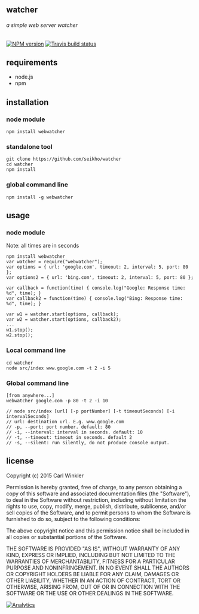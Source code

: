 ## watcher
###### a simple web server watcher

[![NPM version](http://img.shields.io/npm/v/webwatcher.svg?style=flat)](https://www.npmjs.org/package/webwatcher)
[![Travis build status](http://img.shields.io/travis/Seikho/watcher/master.svg?style=flat)](https://travis-ci.org/Seikho/watcher)

## requirements
* node.js
* npm

## installation

### node module
	npm install webwatcher

### standalone tool
	git clone https://github.com/seikho/watcher
	cd watcher
	npm install

### global command line
	npm install -g webwatcher

## usage
### node module 
Note: all times are in seconds

    npm install webwatcher
    var watcher = require("webwatcher");
    var options = { url: 'google.com', timeout: 2, interval: 5, port: 80 };
	var options2 = { url: 'bing.com', timeout: 2, interval: 5, port: 80 };

    var callback = function(time) { console.log("Google: Response time: %d", time); }
	var callback2 = function(time) { console.log("Bing: Response time: %d", time); }

    var w1 = watcher.start(options, callback);
	var w2 = watcher.start(options, callback2);
	...
	w1.stop();
	w2.stop();
   

### Local command line
	
    cd watcher
    node src/index www.google.com -t 2 -i 5

### Global command line

	[from anywhere...]
	webwatcher google.com -p 80 -t 2 -i 10
    
    // node src/index [url] [-p portNumber] [-t timeoutSeconds] [-i intervalSeconds]
    // url: destination url. E.g. www.google.com  
    // -p, --port: port number. default: 80  
    // -i, --interval: interval in seconds. default: 10  
    // -t, --timeout: timeout in seconds. default 2
    // -s, --silent: run silently, do not produce console output.

## license

Copyright (c) 2015 Carl Winkler

Permission is hereby granted, free of charge, to any person obtaining a copy
of this software and associated documentation files (the "Software"), to deal
in the Software without restriction, including without limitation the rights
to use, copy, modify, merge, publish, distribute, sublicense, and/or sell
copies of the Software, and to permit persons to whom the Software is
furnished to do so, subject to the following conditions:

The above copyright notice and this permission notice shall be included in
all copies or substantial portions of the Software.

THE SOFTWARE IS PROVIDED "AS IS", WITHOUT WARRANTY OF ANY KIND, EXPRESS OR
IMPLIED, INCLUDING BUT NOT LIMITED TO THE WARRANTIES OF MERCHANTABILITY,
FITNESS FOR A PARTICULAR PURPOSE AND NONINFRINGEMENT. IN NO EVENT SHALL THE
AUTHORS OR COPYRIGHT HOLDERS BE LIABLE FOR ANY CLAIM, DAMAGES OR OTHER
LIABILITY, WHETHER IN AN ACTION OF CONTRACT, TORT OR OTHERWISE, ARISING FROM,
OUT OF OR IN CONNECTION WITH THE SOFTWARE OR THE USE OR OTHER DEALINGS IN
THE SOFTWARE.

[![Analytics](https://ga-beacon.appspot.com/UA-61186849-1/seikho/npm)](https://github.com/Seikho/watcher)